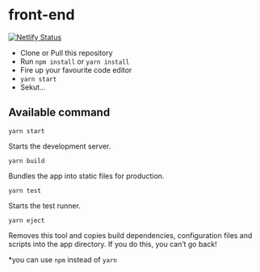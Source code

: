 # front-end

[![Netlify Status](https://api.netlify.com/api/v1/badges/980c2b3f-480d-4503-aba6-368c640b86c0/deploy-status)](https://app.netlify.com/sites/friendly-mayer-52a0ae/deploys)

- Clone or Pull this repository
- Run `npm install` or `yarn install`
- Fire up your favourite code editor
- `yarn start`
- Sekut...

## Available command

```
yarn start
```

Starts the development server.

```
yarn build
```

Bundles the app into static files for production.

```
yarn test
```

Starts the test runner.

```
yarn eject
```

Removes this tool and copies build dependencies, configuration files and scripts into the app directory. If you do this, you can’t go back!

\*you can use `npm` instead of `yarn`
